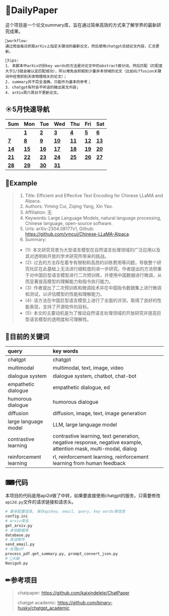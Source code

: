 # 📰DailyPaper

这个项目是一个论文summary库，旨在通过简单高效的方式来了解学界的最新研究成果。

```
📎workflow:
通过爬虫每日抓取arXiv上指定关键词的最新论文，然后使用chatgpt总结论文内容，汇总更新。

🎃tips:
1. 本脚本中arXiv识别key words的方法是对论文中的abstract做分词，然后匹配（匹配度大于2/3就会被认定匹配成功），所以难免会抓取到少量非本领域的论文（比如diffusion关键词中经常抓到天体物理相关的论文）；
2. summary并不完全准确，只能作为基本的参考；
3. chatgpt有时会不听话的输出英文内容;
4. arXiv周六周日不更新论文。
```

## ☀️5月快速导航

|Sum|Mon|Tue|Wed|Thu|Fri|Sat|
|:-|:-|:-|:-|:-|:-|:-|
||**[1](./2023/5月/2023_05_01.md)** |**[2](./2023/5月/2023_05_02.md)** |**[3](./2023/5月/2023_05_03.md)** |**[4](./2023/5月/2023_05_04.md)** |**[5](./2023/5月/2023_05_05.md)** |**[6](./2023/5月/2023_05_06.md)** |
|**[7](./2023/5月/2023_05_07.md)** |**[8](./2023/5月/2023_05_08.md)** |**[9](./2023/5月/2023_05_09.md)** |**[10](./2023/5月/2023_05_10.md)** |**[11](./2023/5月/2023_05_11.md)** |**[12](./2023/5月/2023_05_12.md)** |**[13](./2023/5月/2023_05_13.md)** |
|**[14](./2023/5月/2023_05_14.md)** |**[15](./2023/5月/2023_05_15.md)** |**[16](./2023/5月/2023_05_16.md)** |**[17](./2023/5月/2023_05_17.md)** |**[18](./2023/5月/2023_05_18.md)** |**[19](./2023/5月/2023_05_19.md)** |**[20](./2023/5月/2023_05_20.md)** |
|**[21](./2023/5月/2023_05_21.md)** |**[22](./2023/5月/2023_05_22.md)** |**[23](./2023/5月/2023_05_23.md)** |**[24](./2023/5月/2023_05_24.md)** |**[25](./2023/5月/2023_05_25.md)** |**[26](./2023/5月/2023_05_26.md)** |**[27](./2023/5月/2023_05_27.md)** |
|**[28](./2023/5月/2023_05_28.md)** |**[29](./2023/5月/2023_05_29.md)** |**[30](./2023/5月/2023_05_30.md)** |**[31](./2023/5月/2023_05_31.md)** ||||


## 📝Example

> 1. Title: Efficient and Effective Text Encoding for Chinese LLaMA and Alpaca.
> 2. Authors: Yiming Cui, Ziqing Yang, Xin Yao.
> 3. Affiliation: 无
> 4. Keywords: Large Language Models, natural language processing, Chinese language, open-source software.
> 5. Urls: arXiv:2304.08177v1, Github: https://github.com/ymcui/Chinese-LLaMA-Alpaca.
> 6. Summary:
>
> - (1): 本文研究背景为大型语言模型在自然语言处理领域的广泛应用以及其对透明和开放的学术研究所带来的挑战。
> - (2): 过去的方法存在着专有限制和高昂的训练费用等问题，导致整个研究社区在此基础上无法进行细粒度的进一步研究。作者提出的方法侧重于对中国巨型语言模型进行二次预训练，并使用中国数据进行微调，从而显著提高模型的理解能力和指令执行能力。
> - (3): 作者提出了二次预训练和微调技术并在中国指令数据集上进行微调和测试，以评估模型的性能和理解能力。
> - (4): 该方法在中国巨型语言模型上进行了全面的评测，取得了良好的性能表现，支持了开源软件的目标。
> - (5): 本文的主要动机是为了推动自然语言处理领域的开放研究并提高巨型语言模型的透明度和可理解性。

## 📍目前的关键词

| query                | key words                                |
| :------------------- | :--------------------------------------- |
| chatgpt              | chatgpt                                  |
| multimodal           | multimodal, text, image, video            |
| dialogue system      | dialogue system, chatbot, chat-bot       |
| empathetic dialogue  | empathetic dialogue, ed                  |
| humorous dialogue    | humorous dialogue                        |
| diffusion            | diffusion, image, text, image generation |
| large language model | LLM, large language model                |
| contrastive learning | contrastive learning, text generation, negative response, negative example, attention mask, multi-modal, dialog |
| reinforcement learning | rl, reinforcement learning, reinforcement learning from human feedback |

## ⌨代码

本项目的代码是用api2d做了中转，如果要直接使用chatgpt的服务，只需要修改 `api2d.py`文件的请求链接和请求头。

```python
# 基本配置信息, 保存apikey, email, query, key words等信息
config.ini 
# arxiv爬虫
get_arxiv.py
# 本地数据库
database.py
# 发送邮件
send_email.py
# 处理pdf
process_pdf.get_summary.py, prompt_convert_json.py 
# 🧠大脑
NavigoX.py
```

## ✏参考项目

> chatpaper: https://github.com/kaixindelele/ChatPaper
>
> chatgpt academic: https://github.com/binary-husky/chatgpt_academic
